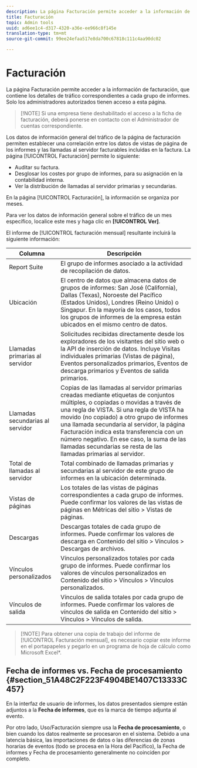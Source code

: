 ```yaml
---
description: La página Facturación permite acceder a la información de facturación, que contiene los detalles de tráfico correspondientes a cada grupo de informes. Solo los administradores autorizados tienen acceso a esta página.
title: Facturación
topic: Admin tools
uuid: ad6ee1c4-d317-4320-a36e-ee966c8f145e
translation-type: tm+mt
source-git-commit: 99ee24efaa517e8da700c67818c111c4aa90dc02

---
```



# Facturación

La página Facturación permite acceder a la información de facturación, que contiene los detalles de tráfico correspondientes a cada grupo de informes. Solo los administradores autorizados tienen acceso a esta página.

> [!NOTE] Si una empresa tiene deshabilitado el acceso a la ficha de facturación, deberá ponerse en contacto con el Administrador de cuentas correspondiente.

Los datos de información general del tráfico de la página de facturación permiten establecer una correlación entre los datos de vistas de página de los informes y las llamadas al servidor facturables incluidas en la factura. La página [!UICONTROL Facturación] permite lo siguiente:

* Auditar su factura.
* Desglosar los costes por grupo de informes, para su asignación en la contabilidad interna.
* Ver la distribución de llamadas al servidor primarias y secundarias.

En la página [!UICONTROL Facturación], la información se organiza por meses.

Para ver los datos de información general sobre el tráfico de un mes específico, localice este mes y haga clic en **[!UICONTROL Ver]**.

El informe de [!UICONTROL facturación mensual] resultante incluirá la siguiente información:

| Columna | Descripción |
|--- |--- |
| Report Suite | El grupo de informes asociado a la actividad de recopilación de datos. |
| Ubicación | El centro de datos que almacena datos de grupos de informes: San José (California), Dallas (Texas), Noroeste del Pacífico (Estados Unidos), Londres (Reino Unido) o Singapur. En la mayoría de los casos, todos los grupos de informes de la empresa están ubicados en el mismo centro de datos. |
| Llamadas primarias al servidor | Solicitudes recibidas directamente desde los exploradores de los visitantes del sitio web o la API de inserción de datos. Incluye Visitas individuales primarias (Vistas de página), Eventos personalizados primarios, Eventos de descarga primarios y Eventos de salida primarios. |
| Llamadas secundarias al servidor | Copias de las llamadas al servidor primarias creadas mediante etiquetas de conjuntos múltiples, o copiadas o movidas a través de una regla de VISTA.  Si una regla de VISTA ha movido (no copiado) a otro grupo de informes una llamada secundaria al servidor, la página Facturación indica esta transferencia con un número negativo. En ese caso, la suma de las llamadas secundarias se resta de las llamadas primarias al servidor. |
| Total de llamadas al servidor | Total combinado de llamadas primarias y secundarias al servidor de este grupo de informes en la ubicación determinada. |
| Vistas de páginas | Los totales de las vistas de páginas correspondientes a cada grupo de informes. Puede confirmar los valores de las vistas de páginas en Métricas del sitio &gt; Vistas de páginas. |
| Descargas | Descargas totales de cada grupo de informes. Puede confirmar los valores de descarga en Contenido del sitio &gt; Vínculos &gt; Descargas de archivos. |
| Vínculos personalizados | Vínculos personalizados totales por cada grupo de informes. Puede confirmar los valores de vínculos personalizados en Contenido del sitio &gt; Vínculos &gt; Vínculos personalizados. |
| Vínculos de salida | Vínculos de salida totales por cada grupo de informes. Puede confirmar los valores de vínculos de salida en Contenido del sitio &gt; Vínculos &gt; Vínculos de salida. |

> [!NOTE] Para obtener una copia de trabajo del informe de [!UICONTROL Facturación mensual], es necesario copiar este informe en el portapapeles y pegarlo en un programa de hoja de cálculo como Microsoft Excel*.

## Fecha de informes vs. Fecha de procesamiento {#section_51A48C2F223F4904BE1407C13333C457}

En la interfaz de usuario de informes, los datos presentados siempre están adjuntos a la **Fecha de informes**, que es la marca de tiempo adjunta al evento.

Por otro lado, Uso/Facturación siempre usa la **Fecha de procesamiento**, o bien cuando los datos realmente se procesaron en el sistema. Debido a una latencia básica, las importaciones de datos o las diferencias de zonas horarias de eventos (todo se procesa en la Hora del Pacífico), la Fecha de informes y Fecha de procesamiento generalmente no coinciden por completo.
